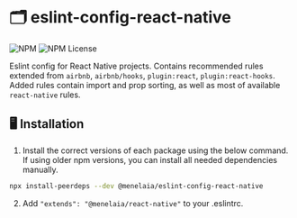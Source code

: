 # 🗂️ eslint-config-react-native
![NPM](https://img.shields.io/npm/v/@menelaia/eslint-config-react-native?style=flat-square) ![NPM License](https://img.shields.io/npm/l/@menelaia/eslint-config-react-native?style=flat-square)

Eslint config for React Native projects. Contains recommended rules extended from `airbnb`, `airbnb/hooks`, `plugin:react`, `plugin:react-hooks`. Added rules contain import and prop sorting, as well as most of available `react-native` rules.


## 🖥️ Installation
1. Install the correct versions of each package using the below command. If using older npm versions, you can install all needed dependencies manually.
```sh
npx install-peerdeps --dev @menelaia/eslint-config-react-native
```
2. Add `"extends": "@menelaia/react-native"` to your .eslintrc.

